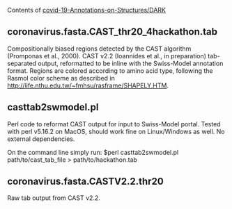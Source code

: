 Contents of [covid-19-Annotations-on-Structures/DARK](https://github.com/gtauriello/covid-19-Annotations-on-Structures/tree/master/DARK)


## coronavirus.fasta.CAST_thr20_4hackathon.tab
Compositionally biased regions detected by the CAST algorithm (Promponas et al., 2000). 
CAST v2.2 (Ioannides et al., in preparation) tab-separated output, reformatted to be inline with the Swiss-Model annotation format. 
Regions are colored according to amino acid type, following the Rasmol color scheme as described in 
http://life.nthu.edu.tw/~fmhsu/rasframe/SHAPELY.HTM.

## casttab2swmodel.pl
Perl code to reformat CAST output for input to Swiss-Model portal. Tested with perl v5.16.2 on MacOS, should work fine on Linux/Windows as well. No external dependencies.

On the command line simply run:
$perl casttab2swmodel.pl path/to/cast_tab_file > path/to/hackathon.tab

## coronavirus.fasta.CASTV2.2.thr20
Raw tab output from CAST v2.2.
